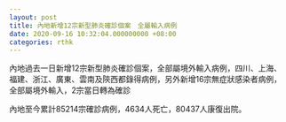 ```yaml
---
layout: post
title: 內地新增12宗新型肺炎確診個案　全屬輸入病例
date: 2020-09-16 10:32:04.000000000 +08:00
categories: rthk
---
```


內地過去一日新增12宗新型肺炎確診個案，全部屬境外輸入病例，四川、上海、福建、浙江、廣東、雲南及陝西都錄得病例，另外新增16宗無症狀感染者病例，全部屬境外輸入，2宗當日轉為確診

內地至今累計85214宗確診病例，4634人死亡，80437人康復出院。
